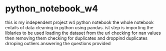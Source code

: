 # python_notebook_w4
this is my independent project w4 python notebook
the whole notebook entails of data cleaning in python using pandas.
ist step is importing the liblaries to be used
loading the dataset from the url
checking for nan values then removing them
checking for duplicates and droppind duplicates
drroping outliers
answering the questions provided 

